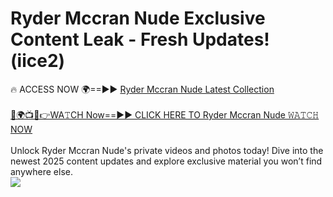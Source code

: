 # Ryder Mccran Nude Exclusive Content Leak - Fresh Updates! (iice2)

🔥 ACCESS NOW 🌍==►► <a href="https://tinyurl.com/yc657z5k" rel="nofollow">Ryder Mccran Nude Latest Collection</a>
<br><br>
[🔴🌍📺📱👉WA𝚃CH Now==►► CLICK HERE TO Ryder Mccran Nude 𝚆𝙰𝚃𝙲𝙷 NOW](https://tinyurl.com/yc657z5k)
<br><br>
Unlock Ryder Mccran Nude's private videos and photos today! Dive into the newest 2025 content updates and explore exclusive material you won’t find anywhere else.
<br>
<a href="https://tinyurl.com/yc657z5k" rel="nofollow" data-target="animated-image.originalLink"><img src="https://camo.githubusercontent.com/8a4f000d20f83aca3bf7ec5f350d767afa0574a8a352519fd8cfa583a6f93a33/68747470733a2f2f692e696d6775722e636f6d2f644a486b345a712e676966" data-canonical-src="https://i.imgur.com/dJHk4Zq.gif" style="max-width: 100%; display: inline-block;" data-target="animated-image.originalImage"></a>
<br>
